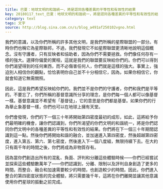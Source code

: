 ```yaml
---
title: 巴夏：地球文明的和諧統一，將是認同各種差異的平等性和有效性的結果
key: 20180117_text_巴夏：地球文明的和諧統一，將是認同各種差異的平等性和有效性的結果
category: text
tags: 文字
source: http://blog.sina.com.cn/s/blog_a491af250102vgno.html
---
```


我們的意識，以及你們所稱的許多其他文明，是我們所稱的星際聯盟的一部分。有時你們也稱它為星際聯邦，不過，我們發現它不如星際聯盟更清晰地說明這個概念。沒有守護者，只有反映者和協助者，因為你們不需要拯救。你們像任何存有一樣的強大。選擇你偏愛的實相，這就是我們的聯盟要反映給你們的。你們可以得到你們渴望得到的任何東西，而不必傷害任何人，你們就是這樣的強大。事實上，強迫別人相信你的觀點，恰恰表明你自己並不十分相信它，因為，如果你相信它，你就會知道它無需關照。

因此，這是我們希望反映給你們的。我們並不是你們的守護者，你們和我們是平等的。不要忘了，你們所稱的基督意識所分享的理念，是你們每一個人都可以像基督一樣。基督意識並不希望有「基督徒」，它的意思是你們都是基督。如果你們的行為舉止象基督一樣，你們也可以在地球上擁有天堂。

你們會發現，你們的下一個三十年將開始第四密度最初的成形，如此，這將給予你們最明確的機會，讓你們認識到，你們所渴望的你們文明的和諧統一，將是你們認同你們文明中的各種差異的平等性和有效性的結果。你們將在下一個三十年期間認識到這一點。然後你們將開始和諧的融合，並加速進入第四密度，然後超越第四密度，進入第五、第六、第七密度，然後進入下一個八度組，無限持續下去。在大約只有兩千年的時間之後，你們將成為非物質存有。

因為當你們創造出所有的混亂、負面、評判和分離這些體驗時候——你們已經嘗試並探索這些體驗數萬年了——你們認識到，分離、限制以及評判自身創造了更多的時間。而整合、融合和加速需要較少的時間，也創造較少的時間。因此，你們進入整合的第四密度狀態的完全體驗，將只需要幾千年，這將在你們離開並讓其他意識使用你們星球的振動之前完成。
